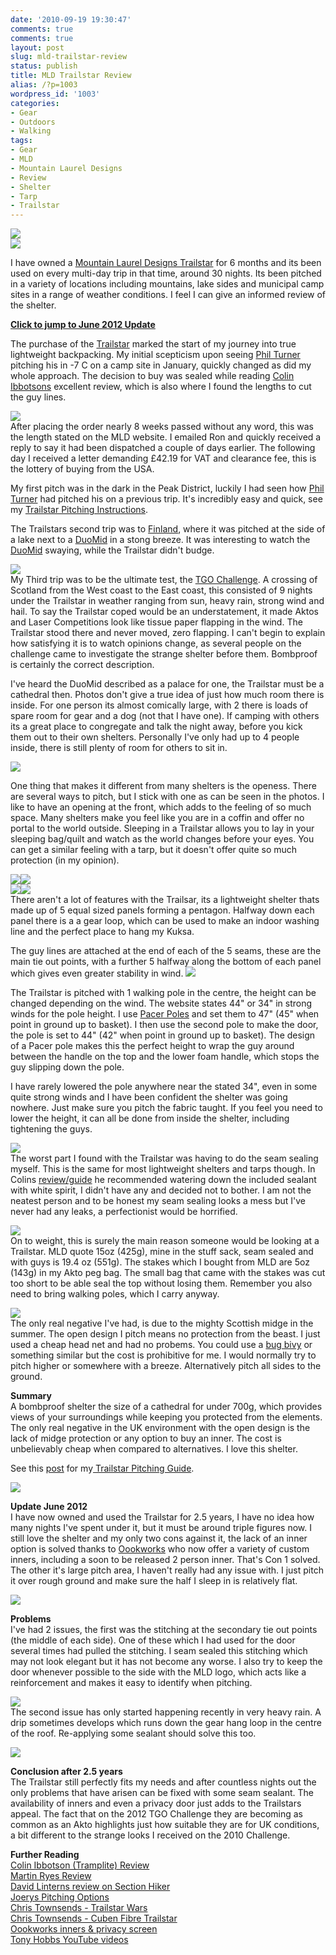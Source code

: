 ```yaml
---
date: '2010-09-19 19:30:47'
comments: true
comments: true
layout: post
slug: mld-trailstar-review
status: publish
title: MLD Trailstar Review
alias: /?p=1003
wordpress_id: '1003'
categories:
- Gear
- Outdoors
- Walking
tags:
- Gear
- MLD
- Mountain Laurel Designs
- Review
- Shelter
- Tarp
- Trailstar
---
```


![](http://dl.dropbox.com/u/2657852/website/images/Crossfell-Camp-044.jpg)  
![](http://dl.dropbox.com/u/2657852/website/images/Fullscreen-capture-18092010-175839.bmp.jpg)  

I have owned a [Mountain Laurel Designs Trailstar](http://www.mountainlaureldesigns.com/shop/product_info.php?cPath=35&products_id=102) for 6 months and its been used on every multi-day trip in that time, around 30 nights. Its been pitched in a variety of locations including mountains, lake sides and municipal camp sites in a range of weather conditions. I feel I can give an informed review of the shelter.<!-- more -->  

**<A HREF="#update">Click to jump to June 2012 Update**</A>  

The purchase of the [Trailstar](http://www.mountainlaureldesigns.com/shop/product_info.php?cPath=35&products_id=102) marked the start of my journey into true lightweight backpacking. My initial scepticism upon seeing [Phil Turner](http://lightweightoutdoors.com/) pitching his in -7 C on a camp site in January, quickly changed as did my whole approach. The decision to buy was sealed while reading [Colin Ibbotsons](http://tramplite.com/2012/02/reviews-test-post.html) excellent review, which is also where I found the lengths to cut the guy lines.  

![](http://dl.dropbox.com/u/2657852/website/images/Fullscreen-capture-18092010-175519.bmp.jpg)  
After placing the order nearly 8 weeks passed without any word, this was the length stated on the MLD website. I emailed Ron and quickly received a reply to say it had been dispatched a couple of days earlier. The following day I received a letter demanding £42.19 for VAT and clearance fee, this is the lottery of buying from the USA.  

My first pitch was in the dark in the Peak District, luckily I had seen how [Phil Turner](http://lightweightoutdoors.com/) had pitched his on a previous trip. It's incredibly easy and quick, see my [Trailstar Pitching Instructions](http://stevenhorner.github.com/blog/2010/09/22/mld-trailstar-pitching-guide/).  

The Trailstars second trip was to [Finland](http://www.stevenhorner.com/?p=523), where it was pitched at the side of a lake next to a [DuoMid](http://www.mountainlaureldesigns.com/shop/product_info.php?cPath=35&products_id=105) in a stong breeze. It was interesting to watch the [DuoMid](http://www.mountainlaureldesigns.com/shop/product_info.php?cPath=35&products_id=105) swaying, while the Trailstar didn't budge.  

![](http://dl.dropbox.com/u/2657852/website/images/TGO-Challenge-2010-035.jpg)  
My Third trip was to be the ultimate test, the [TGO Challenge](http://www.tgochallenge.co.uk/). A crossing of Scotland from the West coast to the East coast, this consisted of 9 nights under the Trailstar in weather ranging from sun, heavy rain, strong wind and hail. To say the Trailstar coped would be an understatement, it made Aktos and Laser Competitions look like tissue paper flapping in the wind. The Trailstar stood there and never moved, zero flapping. I can't begin to explain how satisfying it is to watch opinions change, as several people on the challenge came to investigate the strange shelter before them. Bombproof is certainly the correct description.  

I've heard the DuoMid described as a palace for one, the Trailstar must be a cathedral then. Photos don't give a true idea of just how much room there is inside. For one person its almost comically large, with 2 there is loads of spare room for gear and a dog (not that I have one). If camping with others its a great place to congregate and talk the night away, before you kick them out to their own shelters. Personally I've only had up to 4 people inside, there is still plenty of room for others to sit in.  

![](http://dl.dropbox.com/u/2657852/website/images/TGO-Challenge-2010-052.jpg)  

One thing that makes it different from many shelters is the openess. There are several ways to pitch, but I stick with one as can be seen in the photos. I like to have an opening at the front, which adds to the feeling of so much space. Many shelters make you feel like you are in a coffin and offer no portal to the world outside. Sleeping in a Trailstar allows you to lay in your sleeping bag/quilt and watch as the world changes before your eyes. You can get a similar feeling with a tarp, but it doesn't offer quite so much protection (in my opinion).  

![](http://dl.dropbox.com/u/2657852/website/images/Trailstar-032.jpg)![](http://dl.dropbox.com/u/2657852/website/images/Trailstar-038.jpg)  
![](http://dl.dropbox.com/u/2657852/website/images/Trailstar-042.jpg)![](http://dl.dropbox.com/u/2657852/website/images/Trailstar-012.jpg)  
There aren't a lot of features with the Trailsar, its a lightweight shelter thats made up of 5 equal sized panels forming a pentagon. Halfway down each panel there is a a gear loop, which can be used to make an indoor washing line and the perfect place to hang my Kuksa.  

The guy lines are attached at the end of each of the 5 seams, these are the main tie out points, with a further 5 halfway along the bottom of each panel which gives even greater stability in wind. ![](http://dl.dropbox.com/u/2657852/website/images/Fullscreen-capture-18092010-181030.bmp.jpg)  

The Trailstar is pitched with 1 walking pole in the centre, the height can be changed depending on the wind. The website states 44" or 34" in strong winds for the pole height. I use [Pacer Poles](http://www.pacerpoles.com/) and set them to 47" (45" when point in ground up to basket). I then use the second pole to make the door, the pole is set to 44" (42" when point in ground up to basket). The design of a Pacer pole makes this the perfect height to wrap the guy around between the handle on the top and the lower foam handle, which stops the guy slipping down the pole.  

I have rarely lowered the pole anywhere near the stated 34", even in some quite strong winds and I have been confident the shelter was going nowhere. Just make sure you pitch the fabric taught. If you feel you need to lower the height, it can all be done from inside the shelter, including tightening the guys.  

![](http://dl.dropbox.com/u/2657852/website/images/Mosedale-Horseshoe-July-2010-007.jpg)  
The worst part I found with the Trailstar was having to do the seam sealing myself. This is the same for most lightweight shelters and tarps though. In Colins [review/guide](http://www.andyhowell.info/Colin-Ibbotson/Trailstar-review.html) he recommended watering down the included sealant with white spirit, I didn't have any and decided not to bother. I am not the neatest person and to be honest my seam sealing looks a mess but I've never had any leaks, a perfectionist would be horrified.  

![](http://dl.dropbox.com/u/2657852/website/images/Fullscreen-capture-18092010-174456.bmp.jpg)  
On to weight, this is surely the main reason someone would be looking at a Trailstar. MLD quote 15oz (425g), mine in the stuff sack, seam sealed and with guys is 19.4 oz (551g). The stakes which I bought from MLD are 5oz (143g) in my Akto peg bag. The small bag that came with the stakes was cut too short to be able seal the top without losing them. Remember you also need to bring walking poles, which I carry anyway.  

![](http://dl.dropbox.com/u/2657852/website/images/Munro-Week-August-2010-050.jpg)  
The only real negative I've had, is due to the mighty Scottish midge in the summer. The open design I pitch means no protection from the beast. I just used a cheap head net and had no probems. You could use a [bug bivy](http://www.mountainlaureldesigns.com/shop/product_info.php?cPath=22&products_id=55) or something similar but the cost is prohibitive for me. I would normally try to pitch higher or somewhere with a breeze. Alternatively pitch all sides to the ground.  

**Summary**  
A bombproof shelter the size of a cathedral for under 700g, which provides views of your surroundings while keeping you protected from the elements. The only real negative in the UK environment with the open design is the lack of midge protection or any option to buy an inner. The cost is unbelievably cheap when compared to alternatives. I love this shelter.  

See this [post](http://www.stevenhorner.com/blog/2010/09/22/mld-trailstar-pitching-guide/) for my[ Trailstar Pitching Guide](http://www.stevenhorner.com//blog/2010/09/22/mld-trailstar-pitching-guide/).  

![](http://dl.dropbox.com/u/2657852/website/images/Fullscreen-capture-18092010-174200.bmp.jpg)  

<A NAME="update">**Update June 2012**</A>  
I have now owned and used the Trailstar for 2.5 years, I have no idea how many nights I've spent under it, but it must be around triple figures now. I still love the shelter and my only two cons against it, the lack of an inner option is solved thanks to [Oookworks](http://www.oookworks.com/) who now offer a variety of custom inners, including a soon to be released 2 person inner. That's Con 1 solved. The other it's large pitch area, I haven't really had any issue with. I just pitch it over rough ground and make sure the half I sleep in is relatively flat.  

![](http://dl.dropbox.com/u/2657852/website/images/1-Merrick-050.jpg)  

**Problems**  
I've had 2 issues, the first was the stitching at the secondary tie out points (the middle of each side). One of these which I had used for the door several times had pulled the stitching. I seam sealed this stitching which may not look elegant but it has not become any worse. I also try to keep the door whenever possible to the side with the MLD logo, which acts like a reinforcement and makes it easy to identify when pitching.   

![](http://dl.dropbox.com/u/2657852/website/images/1-IMG_20120511_081202.jpg)  
The second issue has only started happening recently in very heavy rain. A drip sometimes develops which runs down the gear hang loop in the centre of the roof. Re-applying some sealant should solve this too.   

![](http://dl.dropbox.com/u/2657852/website/images/1-Skye-April-2012-062.jpg)  

**Conclusion after 2.5 years**  
The Trailstar still perfectly fits my needs and after countless nights out the only problems that have arisen can be fixed with some seam sealant. The availability of inners and even a privacy door just adds to the Trailstars appeal. The fact that on the 2012 TGO Challenge they are becoming as common as an Akto highlights just how suitable they are for UK conditions, a bit different to the strange looks I received on the 2010 Challenge.  

**Further Reading**  
[Colin Ibbotson (Tramplite) Review](http://tramplite.com/2012/02/reviews-test-post.html)  
[Martin Ryes Review](http://www.summitandvalley.com/2011/07/is-trailstar-best-lightweight-shelter.html)  
[David Linterns review on Section Hiker](http://sectionhiker.com/mountain-laurel-designs-trailstar-long-term-review-by-dave-lintern/)  
[Joerys Pitching Options](http://dzjow.wordpress.com/2011/02/18/pitching-options-for-the-trailstar/)  
[Chris Townsends - Trailstar Wars](http://www.christownsendoutdoors.com/2012/03/trailstar-wars.html)  
[Chris Townsends - Cuben Fibre Trailstar](http://www.christownsendoutdoors.com/2012/03/cuben-fibre-trailstar.html)  
[Oookworks inners & privacy screen](http://www.oookworks.com/)  
[Tony Hobbs YouTube videos](http://www.youtube.com/user/yodaquicksilver)
